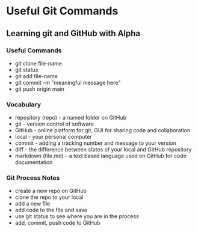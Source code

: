 # Useful Git Commands

## Learning git and GitHub with Alpha

### Useful Commands

- git clone file-name
- git status
- git add file-name
- git commit -m "meaningful message here"
- git push origin main

### Vocabulary

- repository (repo) - a named folder on GitHub
- git - version control of software
- GitHub - online platform for git, GUI for sharing code and collaboration
- local - your personal computer
- commit - adding a tracking number and message to your version
- diff - the difference between states of your local and GitHub repository
- markdown (file.md) - a text based language used on GitHub for code documentation

### Git Process Notes
- create a new repo on GitHub
- clone the repo to your local
- add a new file
- add code to the file and save
- use git status to see where you are in the process
- add, commit, push code to GitHub